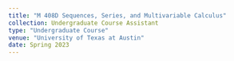 ```yaml
---
title: "M 408D Sequences, Series, and Multivariable Calculus"
collection: Undergraduate Course Assistant
type: "Undergraduate Course"
venue: "University of Texas at Austin"
date: Spring 2023
---
```



